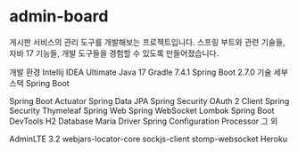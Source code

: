 # admin-board

게시판 서비스의 관리 도구를 개발해보는 프로젝트입니다. 스프링 부트와 관련 기술들, 자바 17 기능들, 개발 도구들을 경험할 수 있도록 만들어졌습니다.

개발 환경
Intellij IDEA Ultimate
Java 17
Gradle 7.4.1
Spring Boot 2.7.0
기술 세부 스택
Spring Boot

Spring Boot Actuator
Spring Data JPA
Spring Security OAuth 2 Client
Spring Security
Thymeleaf
Spring Web
Spring WebSocket
Lombok
Spring Boot DevTools
H2 Database
Maria Driver
Spring Configuration Processor
그 외

AdminLTE 3.2
webjars-locator-core
sockjs-client
stomp-websocket
Heroku
